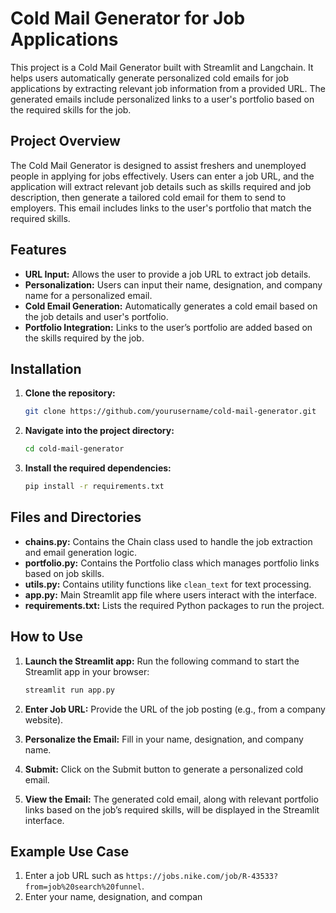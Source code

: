 # Cold Mail Generator for Job Applications

This project is a Cold Mail Generator built with Streamlit and Langchain. It helps users automatically generate personalized cold emails for job applications by extracting relevant job information from a provided URL. The generated emails include personalized links to a user's portfolio based on the required skills for the job.

## Project Overview

The Cold Mail Generator is designed to assist freshers and unemployed people in applying for jobs effectively. Users can enter a job URL, and the application will extract relevant job details such as skills required and job description, then generate a tailored cold email for them to send to employers. This email includes links to the user's portfolio that match the required skills.

## Features

- **URL Input:** Allows the user to provide a job URL to extract job details.
- **Personalization:** Users can input their name, designation, and company name for a personalized email.
- **Cold Email Generation:** Automatically generates a cold email based on the job details and user's portfolio.
- **Portfolio Integration:** Links to the user’s portfolio are added based on the skills required by the job.

## Installation

1. **Clone the repository:**

   ```bash
   git clone https://github.com/yourusername/cold-mail-generator.git
   ```

2. **Navigate into the project directory:**

   ```bash
   cd cold-mail-generator
   ```

3. **Install the required dependencies:**

   ```bash
   pip install -r requirements.txt
   ```

## Files and Directories

- **chains.py:** Contains the Chain class used to handle the job extraction and email generation logic.
- **portfolio.py:** Contains the Portfolio class which manages portfolio links based on job skills.
- **utils.py:** Contains utility functions like `clean_text` for text processing.
- **app.py:** Main Streamlit app file where users interact with the interface.
- **requirements.txt:** Lists the required Python packages to run the project.

## How to Use

1. **Launch the Streamlit app:** Run the following command to start the Streamlit app in your browser:

   ```bash
   streamlit run app.py
   ```

2. **Enter Job URL:** Provide the URL of the job posting (e.g., from a company website).

3. **Personalize the Email:** Fill in your name, designation, and company name.

4. **Submit:** Click on the Submit button to generate a personalized cold email.

5. **View the Email:** The generated cold email, along with relevant portfolio links based on the job’s required skills, will be displayed in the Streamlit interface.

## Example Use Case

1. Enter a job URL such as `https://jobs.nike.com/job/R-43533?from=job%20search%20funnel`.
2. Enter your name, designation, and compan
